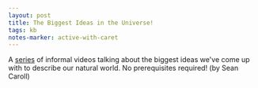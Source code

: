 ```yaml
---
layout: post
title: The Biggest Ideas in the Universe!
tags: kb
notes-marker: active-with-caret
---
```

A [series](https://www.youtube.com/playlist?list=PLrxfgDEc2NxZJcWcrxH3jyjUUrJlnoyzX) of informal videos talking about the biggest ideas we've come up with to describe our natural world. No prerequisites required! (by Sean Caroll)
